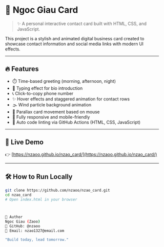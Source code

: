 # 🌟 Ngoc Giau Card

> ✨ A personal interactive contact card built with HTML, CSS, and JavaScript.

This project is a stylish and animated digital business card created to showcase contact information and social media links with modern UI effects.

---

## 🔥 Features

- ⏱️ Time-based greeting (morning, afternoon, night)
- 💬 Typing effect for bio introduction
- 📞 Click-to-copy phone number
- ✨ Hover effects and staggered animation for contact rows
- 🌫️ Wind particle background animation
- 🎯 Parallax card movement based on mouse
- 📱 Fully responsive and mobile-friendly
- 🧪 Auto code linting via GitHub Actions (HTML, CSS, JavaScript)

---

## 🚀 Live Demo

👉 [https://nzaoo.github.io/nzao_card/](https://nzaoo.github.io/nzao_card/)

---

## 🛠️ How to Run Locally

```bash
git clone https://github.com/nzaoo/nzao_card.git
cd nzao_card
# Open index.html in your browser



👤 Author
Ngoc Giau (Zaoo)
🔗 GitHub: @nzaoo
📧 Email: nzao1327@email.com

"Build today, lead tomorrow."
